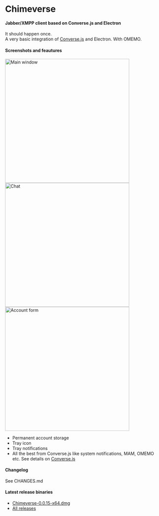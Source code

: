 # Chimeverse

#### Jabber/XMPP client based on Converse.js and Electron

It should happen once.   
A very basic integration of [Converse.js](https://conversejs.org/) and Electron. With OMEMO.

#### Screenshots and feautures
<p float="left">
<img width="403" alt="Main window" src="https://user-images.githubusercontent.com/1450983/56779297-0758ad80-67e3-11e9-95af-f2c7b4264402.png">
<img width="403" alt="Chat" src="https://user-images.githubusercontent.com/1450983/56779327-2fe0a780-67e3-11e9-8380-97af16e3f06b.png">
<img width="403" alt="Account form" src="https://user-images.githubusercontent.com/1450983/56779344-41c24a80-67e3-11e9-8046-de6f68565cfd.png">
</p>

- Permanent account storage
- Tray icon
- Tray notifications
- All the best from Converse.js like system notifications, MAM, OMEMO etc. See details on [Converse.js](https://conversejs.org/)

#### Changelog

See CHANGES.md

#### Latest release binaries
   - [Chimeverse-0.0.15-x64.dmg](https://github.com/nick-denry/Chimeverse/releases/download/0.0.15/Chimeverse-0.0.15-x64.dmg)
   - [All releases](https://github.com/nick-denry/Chimeverse/releases)

